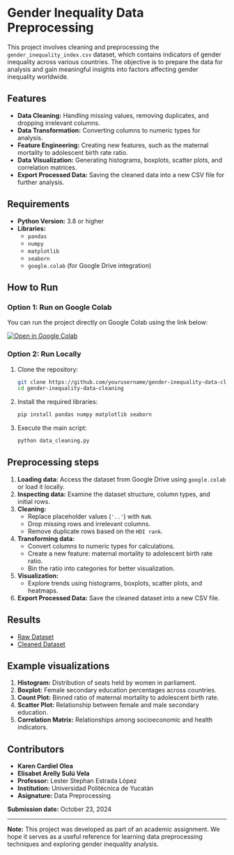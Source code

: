# Gender Inequality Data Preprocessing

This project involves cleaning and preprocessing the `gender_inequality_index.csv` dataset, which contains indicators of gender inequality across various countries. The objective is to prepare the data for analysis and gain meaningful insights into factors affecting gender inequality worldwide.

## Features

- **Data Cleaning:** Handling missing values, removing duplicates, and dropping irrelevant columns.
- **Data Transformation:** Converting columns to numeric types for analysis.
- **Feature Engineering:** Creating new features, such as the maternal mortality to adolescent birth rate ratio.
- **Data Visualization:** Generating histograms, boxplots, scatter plots, and correlation matrices.
- **Export Processed Data:** Saving the cleaned data into a new CSV file for further analysis.

## Requirements

- **Python Version:** 3.8 or higher
- **Libraries:** 
  - `pandas`
  - `numpy`
  - `matplotlib`
  - `seaborn`
  - `google.colab` (for Google Drive integration)

## How to Run

### Option 1: Run on Google Colab

You can run the project directly on Google Colab using the link below:

[![Open in Google Colab](https://colab.research.google.com/assets/colab-badge.svg)](https://colab.research.google.com/drive/1fIHVMrv2WoU5wAlnpNboZddtyfo3YaK_?usp=sharing)

### Option 2: Run Locally

1. Clone the repository:

   ```bash
   git clone https://github.com/yourusername/gender-inequality-data-cleaning.git
   cd gender-inequality-data-cleaning
   ```

2. Install the required libraries:

   ```bash
   pip install pandas numpy matplotlib seaborn
   ```

3. Execute the main script:

   ```bash
   python data_cleaning.py
   ```

## Preprocessing steps

1. **Loading data:** Access the dataset from Google Drive using `google.colab` or load it locally.
2. **Inspecting data:** Examine the dataset structure, column types, and initial rows.
3. **Cleaning:** 
   - Replace placeholder values (`'..'`) with `NaN`.
   - Drop missing rows and irrelevant columns.
   - Remove duplicate rows based on the `HDI rank`.
4. **Transforming data:**
   - Convert columns to numeric types for calculations.
   - Create a new feature: maternal mortality to adolescent birth rate ratio.
   - Bin the ratio into categories for better visualization.
5. **Visualization:** 
   - Explore trends using histograms, boxplots, scatter plots, and heatmaps.
6. **Export Processed Data:** Save the cleaned dataset into a new CSV file.

## Results

- [Raw Dataset](https://drive.google.com/file/d/1CiqAWk4ipx-cN7DToHQfgd7Fok3_R0We/view?usp=sharing)
- [Cleaned Dataset](https://drive.google.com/file/d/1_zOdTwhoaZr71-y8biTpvpLAMI22aLUi/view?usp=sharing)

## Example visualizations

1. **Histogram:** Distribution of seats held by women in parliament.  
2. **Boxplot:** Female secondary education percentages across countries.  
3. **Count Plot:** Binned ratio of maternal mortality to adolescent birth rate.  
4. **Scatter Plot:** Relationship between female and male secondary education.  
5. **Correlation Matrix:** Relationships among socioeconomic and health indicators.

## Contributors

- **Karen Cardiel Olea**  
- **Elisabet Arelly Sulú Vela**  
- **Professor:** Lester Stephan Estrada López 
- **Institution:** Universidad Politécnica de Yucatán
- **Asignature:** Data Preprocessing

**Submission date:** October 23, 2024  

---

**Note:** This project was developed as part of an academic assignment. We hope it serves as a useful reference for learning data preprocessing techniques and exploring gender inequality analysis.
